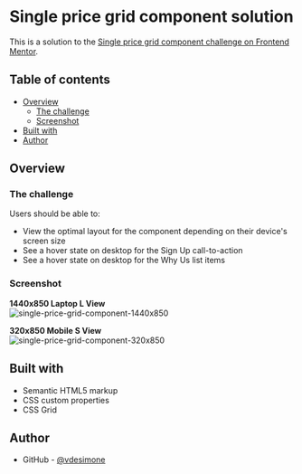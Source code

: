# Single price grid component solution

This is a solution to the [Single price grid component challenge on Frontend Mentor](https://www.frontendmentor.io/challenges/single-price-grid-component-5ce41129d0ff452fec5abbbc).

## Table of contents

- [Overview](#overview)
  - [The challenge](#the-challenge)
  - [Screenshot](#screenshot)
- [Built with](#built-with)
- [Author](#author)

## Overview

### The challenge

Users should be able to:

- View the optimal layout for the component depending on their device's screen size
- See a hover state on desktop for the Sign Up call-to-action
- See a hover state on desktop for the Why Us list items

### Screenshot

<p>
  <strong>1440x850 Laptop L View</strong>
  <br />
  <img src="https://github.com/user-attachments/assets/cdda578e-7417-4e30-9e4f-4d4f5faa59b9" alt="single-price-grid-component-1440x850" />
</p>

<p>
  <strong>320x850 Mobile S View</strong>
  <br />
  <img src="https://github.com/user-attachments/assets/e2a765d7-5641-41d1-b534-a8b3731a9e1d" alt="single-price-grid-component-320x850" />
</p>

## Built with

- Semantic HTML5 markup
- CSS custom properties
- CSS Grid

## Author

- GitHub - [@vdesimone](https://github.com/vdesimone)
